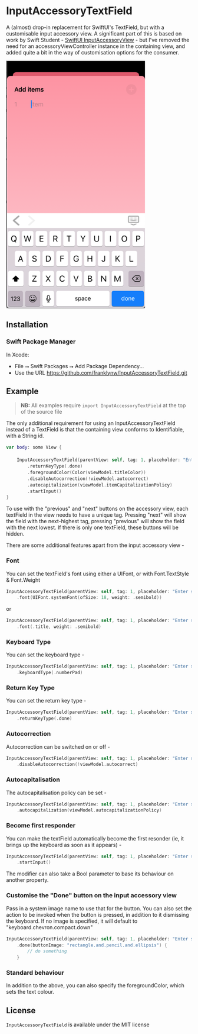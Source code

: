 # InputAccessoryTextField

A (almost) drop-in replacement for SwiftUI's TextField, but with a customisable input accessory view.
A significant part of this is based on work by Swift Student - [SwiftUI InputAccessoryView](https://swiftstudent.com/2020-01-15-swiftui-inputaccessoryview/) - but I've removed the need for an accessoryViewController instance in the containing view, and added quite a bit in the way of customisation options for the consumer.

<img src="Resources//Example1.png" alt="Example 1"/>

## Installation

### Swift Package Manager

In Xcode:
* File ⭢ Swift Packages ⭢ Add Package Dependency...
* Use the URL https://github.com/franklynw/InputAccessoryTextField.git


## Example

> **NB:** All examples require `import InputAccessoryTextField` at the top of the source file

The only additional requirement for using an InputAccessoryTextField instead of a TextField is that the containing view conforms to Identifiable, with a String id.

```swift
var body: some View {

    InputAccessoryTextField(parentView: self, tag: 1, placeholder: "Enter search text", text: viewModel.searchTerm)
        .returnKeyType(.done)
        .foregroundColor(Color(viewModel.titleColor))
        .disableAutocorrection(!viewModel.autocorrect)
        .autocapitalization(viewModel.itemCapitalizationPolicy)
        .startInput()
}
```

To use with the "previous" and "next" buttons on the accessory view, each textField in the view needs to have a unique tag. Pressing "next" will show the field with the next-highest tag, pressing "previous" will show the field with the next lowest. If there is only one textField, these buttons will be hidden.

There are some additional features apart from the input accessory view -

### Font

You can set the textField's font using either a UIFont, or with Font.TextStyle & Font.Weight

```swift
InputAccessoryTextField(parentView: self, tag: 1, placeholder: "Enter search text", text: viewModel.searchTerm)
    .font(UIFont.systemFont(ofSize: 18, weight: .semibold))
```

or

```swift
InputAccessoryTextField(parentView: self, tag: 1, placeholder: "Enter search text", text: viewModel.searchTerm)
    .font(.title, weight: .semibold)
```

###  Keyboard Type

You can set the keyboard type -

```swift
InputAccessoryTextField(parentView: self, tag: 1, placeholder: "Enter search text", text: viewModel.searchTerm)
    .keyboardType(.numberPad)
```

### Return Key Type

You can set the return key type -

```swift
InputAccessoryTextField(parentView: self, tag: 1, placeholder: "Enter search text", text: viewModel.searchTerm)
    .returnKeyType(.done)
```

### Autocorrection

Autocorrection can be switched on or off -

```swift
InputAccessoryTextField(parentView: self, tag: 1, placeholder: "Enter search text", text: viewModel.searchTerm)
    .disableAutocorrection(!viewModel.autocorrect)
```

### Autocapitalisation

The autocapitalisation policy can be set -

```swift
InputAccessoryTextField(parentView: self, tag: 1, placeholder: "Enter search text", text: viewModel.searchTerm)
    .autocapitalization(viewModel.autocapitalizationPolicy)
```

### Become first responder

You can make the textField automatically become the first resonder (ie, it brings up the keyboard as soon as it appears) -

```swift
InputAccessoryTextField(parentView: self, tag: 1, placeholder: "Enter search text", text: viewModel.searchTerm)
    .startInput()
```

The modifier can also take a Bool parameter to base its behaviour on another property.

### Customise the "Done" button on the input accessory view

Pass in a system image name to use that for the button. You can also set the action to be invoked when the button is pressed, in addition to it dismissing the keyboard. If no image is specified, it will default to "keyboard.chevron.compact.down"

```swift
InputAccessoryTextField(parentView: self, tag: 1, placeholder: "Enter search text", text: viewModel.searchTerm)
    .done(buttonImage: "rectangle.and.pencil.and.ellipsis") {
        // do something
    }
```

### Standard behaviour

In addition to the above, you can also specify the foregroundColor, which sets the text colour.


## License  

`InputAccessoryTextField` is available under the MIT license
